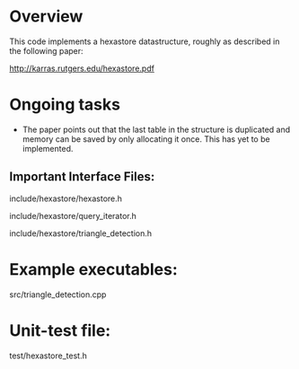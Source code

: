 
# Overview

This code implements a hexastore datastructure, roughly as described in the following paper:

http://karras.rutgers.edu/hexastore.pdf

# Ongoing tasks

- The paper points out that the last table in the structure is duplicated and memory can be saved by only allocating it once. This has yet to be implemented.

## Important Interface Files:

include/hexastore/hexastore.h

include/hexastore/query_iterator.h

include/hexastore/triangle_detection.h

# Example executables:

src/triangle_detection.cpp

# Unit-test file:

test/hexastore_test.h
